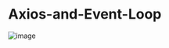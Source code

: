 # Axios-and-Event-Loop

![image](https://github.com/user-attachments/assets/6b1fcb49-cdf1-46ca-85a8-91db74b0350c)
